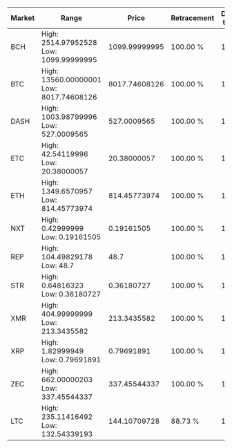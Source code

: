 | Market | Range | Price| Retracement | Doubles to 50% |
| --- | --- | --- | --- | --- |
| BCH | High: 2514.97952528<br />Low: 1099.99999995 | 1099.99999995 | 100.00 % | 1.64 |
| BTC | High: 13560.00000001<br />Low: 8017.74608126 | 8017.74608126 | 100.00 % | 1.35 |
| DASH | High: 1003.98799996<br />Low: 527.0009565 | 527.0009565 | 100.00 % | 1.45 |
| ETC | High: 42.54119996<br />Low: 20.38000057 | 20.38000057 | 100.00 % | 1.54 |
| ETH | High: 1349.6570957<br />Low: 814.45773974 | 814.45773974 | 100.00 % | 1.33 |
| NXT | High: 0.42999999<br />Low: 0.19161505 | 0.19161505 | 100.00 % | 1.62 |
| REP | High: 104.49829178<br />Low: 48.7 | 48.7 | 100.00 % | 1.57 |
| STR | High: 0.64816323<br />Low: 0.36180727 | 0.36180727 | 100.00 % | 1.40 |
| XMR | High: 404.99999999<br />Low: 213.3435582 | 213.3435582 | 100.00 % | 1.45 |
| XRP | High: 1.82999949<br />Low: 0.79691891 | 0.79691891 | 100.00 % | 1.65 |
| ZEC | High: 662.00000203<br />Low: 337.45544337 | 337.45544337 | 100.00 % | 1.48 |
| LTC | High: 235.11416492<br />Low: 132.54339193 | 144.10709728 | 88.73 % | 1.28 |
